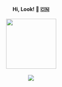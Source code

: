 <div align="center"><font size:"28px" ><b> Hi, Look! 🐼 🇨🇳 </b></font></div>
<br>
<!--
**I** am a ✨ _special_ ✨ repository because its `README.md` (this file) appears on your GitHub profile.
Here are some ideas to get you started:
- 🔭 I’m currently working on ...
- 🌱 I’m currently learning ...
- 👯 I’m looking to collaborate on ...
- 🤔 I’m looking for help with ...
- 💬 Ask me about ...
- 📫 How to reach me: ...
- 😄 Pronouns: ...
- ⚡ Fun fact: ...
-->



<div align="center"> <img height="137px" src="https://github-readme-stats.vercel.app/api?username=weston6&hide_title=true&hide_border=false&show_icons=true&line_height=21&text_color=000&theme=shadow_green" /> </div>
<br>
<div align="center"> <img src="https://github-profile-trophy.vercel.app/?username=weston6" /> </div>
